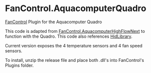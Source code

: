 # FanControl.AquacomputerQuadro
[FanControl](https://github.com/Rem0o/FanControl.Releases) Plugin for the Aquacomputer Quadro

This code is adapted from [FanControl.AquacomputerHighFlowNext](https://github.com/medevil84/FanControl.AquacomputerHighFlowNext) to function with the Quadro. This code also references [HidLibrary](https://github.com/mikeobrien/HidLibrary).

Current version exposes the 4 temperature sensors and 4 fan speed sensors.

To install, unzip the release file and place both .dll's into FanControl's Plugins folder.
